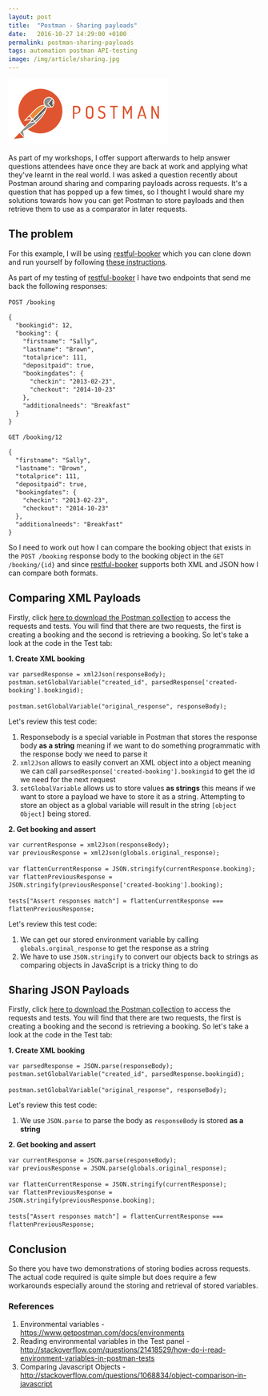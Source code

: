 ```yaml
---
layout: post
title:  "Postman - Sharing payloads"
date:   2016-10-27 14:29:00 +0100
permalink: postman-sharing-payloads
tags: automation postman API-testing
image: /img/article/sharing.jpg
---
```


<a href="https://www.getpostman.com/"><img src="/img/2016/10/postman.png" alt="Postman logo" width="320" height="132" class="alignright size-full wp-image-335" /></a>

As part of my workshops, I offer support afterwards to help answer questions attendees have once they are back at work and applying what they've learnt in the real world.  I was asked a question recently about Postman around sharing and comparing payloads across requests.  It's a question that has popped up a few times, so I thought I would share my solutions towards how you can get Postman to store payloads and then retrieve them to use as a comparator in later requests.

## The problem
For this example, I will be using [restful-booker](https://github.com/mwinteringham/restful-booker) which you can clone down and run yourself by following [these instructions](https://github.com/mwinteringham/restful-booker/blob/master/README.md). 

As part of my testing of [restful-booker](https://github.com/mwinteringham/restful-booker) I have two endpoints that send me back the following responses:

```POST /booking```
```
{
  "bookingid": 12,
  "booking": {
    "firstname": "Sally",
    "lastname": "Brown",
    "totalprice": 111,
    "depositpaid": true,
    "bookingdates": {
      "checkin": "2013-02-23",
      "checkout": "2014-10-23"
    },
    "additionalneeds": "Breakfast"
  }
}
```

```GET /booking/12```
```
{
  "firstname": "Sally",
  "lastname": "Brown",
  "totalprice": 111,
  "depositpaid": true,
  "bookingdates": {
    "checkin": "2013-02-23",
    "checkout": "2014-10-23"
  },
  "additionalneeds": "Breakfast"
}
```

So I need to work out how I can compare the booking object that exists in the ```POST /booking``` response body to the booking object in the ```GET /booking/{id}``` and since [restful-booker](https://github.com/mwinteringham/restful-booker) supports both XML and JSON how I can compare both formats.

## Comparing XML Payloads

Firstly, click [here to download the Postman collection](https://app.getpostman.com/run-collection/59b533b915c9c72ba26d) to access the requests and tests.  You will find that there are two requests, the first is creating a booking and the second is retrieving a booking.  So let's take a look at the code in the Test tab:

__1. Create XML booking__
```
var parsedResponse = xml2Json(responseBody);
postman.setGlobalVariable("created_id", parsedResponse['created-booking'].bookingid);

postman.setGlobalVariable("original_response", responseBody);
```

Let's review this test code:
1. Responsebody is a special variable in Postman that stores the response body __as a string__ meaning if we want to do something programmatic with the response body we need to parse it
2. ```xml2Json``` allows to easily convert an XML object into a object meaning we can call ```parsedResponse['created-booking'].bookingid``` to get the id we need for the next request
3. ```setGlobalVariable``` allows us to store values __as strings__ this means if we want to store a payload we have to store it as a string.  Attempting to store an object as a global variable will result in the string ```[object Object]``` being stored.

__2. Get booking and assert__
```
var currentResponse = xml2Json(responseBody);
var previousResponse = xml2Json(globals.original_response);

var flattenCurrentResponse = JSON.stringify(currentResponse.booking);
var flattenPreviousResponse = JSON.stringify(previousResponse['created-booking'].booking);

tests["Assert responses match"] = flattenCurrentResponse === flattenPreviousResponse;
```
Let's review this test code:

1. We can get our stored environment variable by calling ```globals.orginal_response``` to get the response as a string
2. We have to use ```JSON.stringify``` to convert our objects back to strings as comparing objects in JavaScript is a tricky thing to do

## Sharing JSON Payloads

Firstly, click [here to download the Postman collection](https://app.getpostman.com/run-collection/9d41fa57b3c1da1595ff) to access the requests and tests.  You will find that there are two requests, the first is creating a booking and the second is retrieving a booking.  So let's take a look at the code in the Test tab:

__1. Create XML booking__

```
var parsedResponse = JSON.parse(responseBody);
postman.setGlobalVariable("created_id", parsedResponse.bookingid);

postman.setGlobalVariable("original_response", responseBody);
```

Let's review this test code:
1. We use ```JSON.parse``` to parse the body as ```responseBody``` is stored __as a string__

__2. Get booking and assert__

```
var currentResponse = JSON.parse(responseBody);
var previousResponse = JSON.parse(globals.original_response);

var flattenCurrentResponse = JSON.stringify(currentResponse);
var flattenPreviousResponse = JSON.stringify(previousResponse.booking);

tests["Assert responses match"] = flattenCurrentResponse === flattenPreviousResponse;
```

## Conclusion

So there you have two demonstrations of storing bodies across requests.  The actual code required is quite simple but does require a few workarounds especially around the storing and retrieval of stored variables.

### References

1. Environmental variables - https://www.getpostman.com/docs/environments 
2. Reading environmental variables in the Test panel -http://stackoverflow.com/questions/21418529/how-do-i-read-environment-variables-in-postman-tests
3. Comparing Javascript Objects - http://stackoverflow.com/questions/1068834/object-comparison-in-javascript